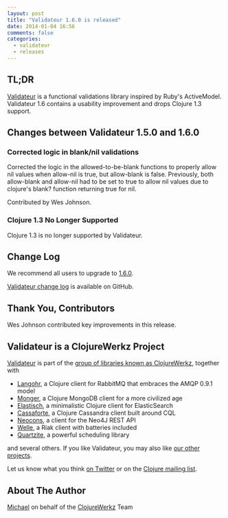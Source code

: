 ```yaml
---
layout: post
title: "Validateur 1.6.0 is released"
date: 2014-01-04 16:56
comments: false
categories:
  - validateur
  - releases
---
```


## TL;DR

[Validateur](http://clojurevalidations.info) is a functional validations library inspired by Ruby's ActiveModel.
Validateur 1.6 contains a usability improvement and drops Clojure 1.3 support.


## Changes between Validateur 1.5.0 and 1.6.0

### Corrected logic in blank/nil validations

Corrected the logic in the allowed-to-be-blank functions to properly allow nil values
when allow-nil is true, but allow-blank is false. Previously, both allow-blank and allow-nil
had to be set to true to allow nil values due to clojure's blank? function returning true for nil.

Contributed by Wes Johnson.

### Clojure 1.3 No Longer Supported

Clojure 1.3 is no longer supported by Validateur.


## Change Log

We recommend all users to upgrade to [1.6.0](https://clojars.org/com.novemberain/validateur/versions/1.6.0).

[Validateur change log](https://github.com/michaelklishin/validateur/blob/master/ChangeLog.md) is available on GitHub.


## Thank You, Contributors

Wes Johnson contributed key improvements in this release.



## Validateur is a ClojureWerkz Project

[Validateur](http://github.com/michaelklishin/validateur) is part of the [group of libraries known as ClojureWerkz](http://clojurewerkz.org), together with

 * [Langohr](http://clojurerabbitmq.info), a Clojure client for RabbitMQ that embraces the AMQP 0.9.1 model
 * [Monger](http://clojuremongodb.info), a Clojure MongoDB client for a more civilized age
 * [Elastisch](http://clojureelasticsearch.info), a minimalistic Clojure client for ElasticSearch
 * [Cassaforte](http://clojurecassandra.info), a Clojure Cassandra client built around CQL
 * [Neocons](http://clojureneo4j.info), a client for the Neo4J REST API
 * [Welle](http://clojureriak.info), a Riak client with batteries included
 * [Quartzite](http://clojurequartz.info), a powerful scheduling library

and several others. If you like Validateur, you may also like [our other projects](http://clojurewerkz.org).

Let us know what you think [on Twitter](http://twitter.com/clojurewerkz) or on the [Clojure mailing list](https://groups.google.com/group/clojure).

## About The Author

[Michael](http://twitter.com/michaelklishin) on behalf of the [ClojureWerkz](http://clojurewerkz.org) Team
